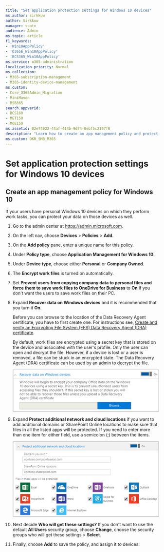```yaml
---
title: "Set application protection settings for Windows 10 devices"
ms.author: sirkkuw
author: Sirkkuw
manager: scotv
audience: Admin
ms.topic: article
f1_keywords:
- 'Win10AppPolicy'
- 'O365E_Win10AppPolicy'
- 'BCS365_Win10AppPolicy'
ms.service: o365-administration
localization_priority: Normal
ms.collection: 
- M365-subscription-management
- M365-identity-device-management 
ms.custom:
- Core_O365Admin_Migration
- MiniMaven
- MSB365
search.appverid:
- BCS160
- MET150
- MOE150
ms.assetid: 02e74022-44af-414b-9d74-0ebf5c2197f0
description: "Learn how to create an app management policy and protect work files on Windows 10 devices."
ms.custom: OKR_SMB_M365
---
```


# Set application protection settings for Windows 10 devices

## Create an app management policy for Windows 10

If your users have personal Windows 10 devices on which they perform work tasks, you can protect your data on those devices as well.
  
1. Go to the admin center at <a href="https://go.microsoft.com/fwlink/p/?linkid=837890" target="_blank">https://admin.microsoft.com</a>. 
    
2. On the left nav, choose **Devices** \> **Policies** \> **Add**.

3. On the **Add policy** pane, enter a unique name for this policy. 
    
4. Under **Policy type**, choose **Application Management for Windows 10**.
    
5. Under **Device type**, choose either **Personal** or **Company Owned**.
    
6. The **Encrypt work files** is turned on automatically. 
    
7. Set **Prevent users from copying company data to personal files and force them to save work files to OneDrive for Business** to **On** if you don't want the users to save work files on their PC. 
    
9. Expand **Recover data on Windows devices** and it is recommended that you turn it **On**.
    
    Before you can browse to the location of the Data Recovery Agent certificate, you have to first create one. For instructions see, [Create and verify an Encrypting File System (EFS) Data Recovery Agent (DRA) certificate](https://go.microsoft.com/fwlink/p/?linkid=853700).
    
    By default, work files are encrypted using a secret key that is stored on the device and associated with the user's profile. Only the user can open and decrypt the file. However, if a device is lost or a user is removed, a file can be stuck in an encrypted state. The Data Recovery Agent (DRA) certificate can be used by an admin to decrypt the file.
    
    ![Browse to Data Recovery Agent certificate.](media/7d7d664f-b72f-4293-a3e7-d0fa7371366c.png)
  
10. Expand **Protect additional network and cloud locations** if you want to add additional domains or SharePoint Online locations to make sure that files in all the listed apps will be protected. If you need to enter more than one item for either field, use a semicolon (;) between the items.
    
    ![Expand Protect additional network and cloud locations, and enter domains or SharePoint Online sites you own.](media/7afaa0c7-ba53-456d-8c61-312c45e09625.png)
  
11. Next decide **Who will get these settings?** If you don't want to use the default **All Users** security group, choose **Change**, choose the security groups who will get these settings \> **Select**.
    
12. Finally, choose **Add** to save the policy, and assign it to devices. 